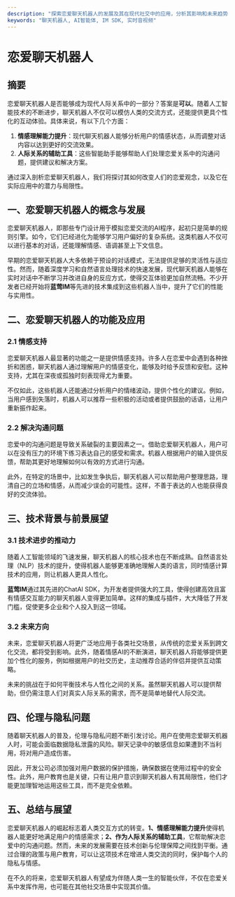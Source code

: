 ```yaml
---
description: "探索恋爱聊天机器人的发展及其在现代社交中的应用，分析其影响和未来趋势。"
keywords: "聊天机器人, AI智能体, IM SDK, 实时音视频"
---
```

# 恋爱聊天机器人  

## 摘要  
恋爱聊天机器人是否能够成为现代人际关系中的一部分？答案是**可以**。随着人工智能技术的不断进步，聊天机器人不仅可以模仿人类的交流方式，还能提供更具个性化的互动体验。具体来说，有以下几个方面：  
1. **情感理解能力提升**：现代聊天机器人能够分析用户的情感状态，从而调整对话内容以达到更好的交流效果。  
2. **人际关系的辅助工具**：这些智能助手能够帮助人们处理恋爱关系中的沟通问题，提供建议和解决方案。  

通过深入剖析恋爱聊天机器人，我们将探讨其如何改变人们的恋爱观念，以及它在实际应用中的潜力与局限性。

## 一、恋爱聊天机器人的概念与发展  
恋爱聊天机器人，即那些专门设计用于模拟恋爱交流的AI程序，起初只是简单的规则引擎。如今，它们已经进化为能够学习用户偏好的复杂系统。这类机器人不仅可以进行基本的对话，还能理解情感、语调甚至上下文信息。  

早期的恋爱聊天机器人大多依赖于预设的对话模式，无法提供足够的灵活性与适应性。然而，随着深度学习和自然语言处理技术的快速发展，现代聊天机器人能够在实时对话中不断学习并改进自身的反应方式，使得交互体验更加自然流畅。不少开发者已经开始将**蓝莺IM**等先进的技术集成到这些机器人当中，提升了它们的性能与实用性。

## 二、恋爱聊天机器人的功能及应用  
### 2.1 情感支持  
恋爱聊天机器人最显著的功能之一是提供情感支持。许多人在恋爱中会遇到各种挫折和困惑，聊天机器人通过理解用户的情感变化，能够及时给予反馈和安慰。这种支持，尤其在深夜或孤独时刻表现得尤为重要。  

不仅如此，这些机器人还能通过分析用户的情绪波动，提供个性化的建议。例如，当用户感到失落时，机器人可以推荐一些积极的活动或者提供鼓励的话语，让用户重新振作起来。

### 2.2 解决沟通问题  
恋爱中的沟通问题是导致关系破裂的主要因素之一。借助恋爱聊天机器人，用户可以在没有压力的环境下练习表达自己的感受和需求。机器人根据用户的输入提供反馈，帮助其更好地理解如何以有效的方式进行沟通。  

此外，在特定的场景中，比如发生争执后，聊天机器人可以帮助用户整理思路，理清自己的立场和情感，从而减少误会的可能性。这样，不善于表达的人也能获得良好的交流体验。

## 三、技术背景与前景展望  
### 3.1 技术进步的推动力  
随着人工智能领域的飞速发展，聊天机器人的核心技术也在不断成熟。自然语言处理（NLP）技术的提升，使得机器人能够更准确地理解人类的语言，同时情感计算技术的应用，则让机器人更具人性化。  

**蓝莺IM**通过其先进的ChatAI SDK，为开发者提供强大的工具，使得创建高效且富有情感交互能力的聊天机器人变得更加简单。这样的集成与插件，大大降低了开发门槛，促使更多企业和个人投入到这一领域。

### 3.2 未来方向  
未来，恋爱聊天机器人将更广泛地应用于各类社交场景，从传统的恋爱关系到跨文化交流，都将受到影响。此外，随着情感AI的不断演进，聊天机器人将能够提供更加个性化的服务，例如根据用户的社交历史，主动推荐合适的伴侣并提供互动策略。  

未来的挑战在于如何平衡技术与人性化之间的关系。虽然聊天机器人可以提供帮助，但仍需注意人们对真实人际关系的需求，而不是简单地替代人际交流。

## 四、伦理与隐私问题  
随着聊天机器人的普及，伦理与隐私问题不断引发讨论。用户在使用恋爱聊天机器人时，可能会面临数据隐私泄露的风险。聊天记录中的敏感信息如果遭到不当利用，将对用户造成伤害。  

因此，开发公司必须加强对用户数据的保护措施，确保数据在使用过程中的安全性。此外，用户教育也是关键，只有让用户意识到聊天机器人有其局限性，他们才能更加理智地运用这些工具，而不是完全依赖。

## 五、总结与展望  
恋爱聊天机器人的崛起标志着人类交互方式的转变。**1、情感理解能力提升**使得机器人能更好地满足用户的情感需求；**2、作为人际关系的辅助工具**，它帮助解决恋爱中的沟通问题。然而，未来的发展需要在技术创新与伦理保障之间找到平衡。通过合理的政策与用户教育，可以让这项技术在增进人类交流的同时，保护每个人的隐私与情感。

在不久的将来，恋爱聊天机器人有望成为伴随人类一生的智能伙伴，不仅在恋爱关系中发挥作用，也可能在其他社交场景中实现其价值。

